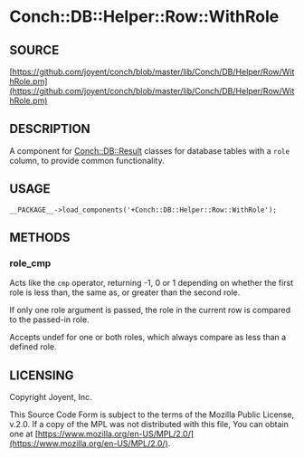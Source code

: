 # Conch::DB::Helper::Row::WithRole

## SOURCE

[https://github.com/joyent/conch/blob/master/lib/Conch/DB/Helper/Row/WithRole.pm](https://github.com/joyent/conch/blob/master/lib/Conch/DB/Helper/Row/WithRole.pm)

## DESCRIPTION

A component for [Conch::DB::Result](../modules/Conch%3A%3ADB%3A%3AResult) classes for database tables with a `role`
column, to provide common functionality.

## USAGE

```
__PACKAGE__->load_components('+Conch::DB::Helper::Row::WithRole');
```

## METHODS

### role\_cmp

Acts like the `cmp` operator, returning -1, 0 or 1 depending on whether the first role is less
than, the same as, or greater than the second role.

If only one role argument is passed, the role in the current row is compared to the passed-in
role.

Accepts undef for one or both roles, which always compare as less than a defined role.

## LICENSING

Copyright Joyent, Inc.

This Source Code Form is subject to the terms of the Mozilla Public License,
v.2.0. If a copy of the MPL was not distributed with this file, You can obtain
one at [https://www.mozilla.org/en-US/MPL/2.0/](https://www.mozilla.org/en-US/MPL/2.0/).

